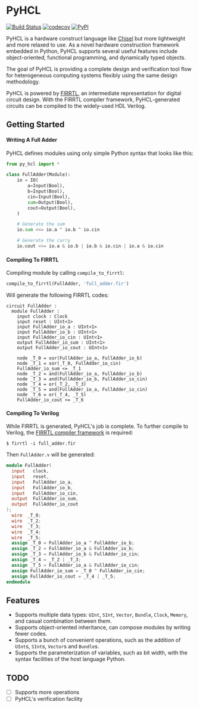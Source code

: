 # PyHCL
[![Build Status](https://travis-ci.com/scutdig/py-hcl.svg?branch=master)](https://travis-ci.com/scutdig/py-hcl)
[![codecov](https://codecov.io/gh/scutdig/py-hcl/branch/master/graph/badge.svg)](https://codecov.io/gh/scutdig/py-hcl)
[![PyPI](https://img.shields.io/pypi/v/py-hcl.svg)](https://pypi.python.org/pypi)

PyHCL is a hardware construct language like [Chisel](https://github.com/freechipsproject/chisel3) but more lightweight and more relaxed to use.
As a novel hardware construction framework embedded in Python, PyHCL supports several useful features include object-oriented, functional programming,
and dynamically typed objects.

The goal of PyHCL is providing a complete design and verification tool flow for heterogeneous computing systems flexibly using the same design methodology.

PyHCL is powered by [FIRRTL](https://github.com/freechipsproject/firrtl), an intermediate representation for digital circuit design. With the FIRRTL 
compiler framework, PyHCL-generated circuits can be compiled to the widely-used HDL Verilog.  


## Getting Started

#### Writing A Full Adder
PyHCL defines modules using only simple Python syntax that looks like this:
```python
from py_hcl import *

class FullAdder(Module):
    io = IO(
        a=Input(Bool),
        b=Input(Bool),
        cin=Input(Bool),
        sum=Output(Bool),
        cout=Output(Bool),
    )

    # Generate the sum
    io.sum <<= io.a ^ io.b ^ io.cin

    # Generate the carry
    io.cout <<= io.a & io.b | io.b & io.cin | io.a & io.cin
```

#### Compiling To FIRRTL

Compiling module by calling `compile_to_firrtl`:
```python
compile_to_firrtl(FullAdder, 'full_adder.fir')
```

Will generate the following FIRRTL codes:
```
circuit FullAdder :
  module FullAdder :
    input clock : Clock
    input reset : UInt<1>
    input FullAdder_io_a : UInt<1>
    input FullAdder_io_b : UInt<1>
    input FullAdder_io_cin : UInt<1>
    output FullAdder_io_sum : UInt<1>
    output FullAdder_io_cout : UInt<1>

    node _T_0 = xor(FullAdder_io_a, FullAdder_io_b)
    node _T_1 = xor(_T_0, FullAdder_io_cin)
    FullAdder_io_sum <= _T_1
    node _T_2 = and(FullAdder_io_a, FullAdder_io_b)
    node _T_3 = and(FullAdder_io_b, FullAdder_io_cin)
    node _T_4 = or(_T_2, _T_3)
    node _T_5 = and(FullAdder_io_a, FullAdder_io_cin)
    node _T_6 = or(_T_4, _T_5)
    FullAdder_io_cout <= _T_6
```

#### Compiling To Verilog

While FIRRTL is generated, PyHCL's job is complete. To further compile to Verilog, the [FIRRTL compiler framework](
https://github.com/freechipsproject/firrtl) is required:

```shell script
$ firrtl -i full_adder.fir
```

Then `FullAdder.v` will be generated:
```verilog
module FullAdder(
  input   clock,
  input   reset,
  input   FullAdder_io_a,
  input   FullAdder_io_b,
  input   FullAdder_io_cin,
  output  FullAdder_io_sum,
  output  FullAdder_io_cout
);
  wire  _T_0;
  wire  _T_2;
  wire  _T_3;
  wire  _T_4;
  wire  _T_5;
  assign _T_0 = FullAdder_io_a ^ FullAdder_io_b;
  assign _T_2 = FullAdder_io_a & FullAdder_io_b;
  assign _T_3 = FullAdder_io_b & FullAdder_io_cin;
  assign _T_4 = _T_2 | _T_3;
  assign _T_5 = FullAdder_io_a & FullAdder_io_cin;
  assign FullAdder_io_sum = _T_0 ^ FullAdder_io_cin;
  assign FullAdder_io_cout = _T_4 | _T_5;
endmodule
```


## Features

- Supports multiple data types: `UInt`, `SInt`, `Vector`, `Bundle`, `Clock`, `Memory`, and casual combination between them.
- Supports object-oriented inheritance, can compose modules by writing fewer codes.
- Supports a bunch of convenient operations, such as the addition of `UInt`s, `SInt`s, `Vector`s and `Bundle`s.
- Supports the parameterization of variables, such as bit width, with the syntax facilities of the host language Python.


## TODO

- [ ] Supports more operations
- [ ] PyHCL's verification facility
